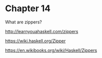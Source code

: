 

# Chapter 14

What are zippers?

http://learnyouahaskell.com/zippers

https://wiki.haskell.org/Zipper

https://en.wikibooks.org/wiki/Haskell/Zippers

